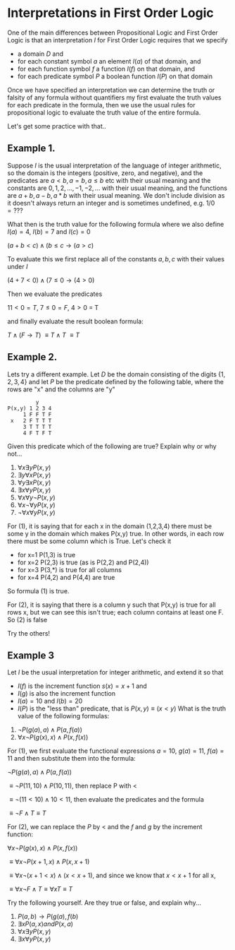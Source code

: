 # Interpretations in First Order Logic

One of the main differences between Propositional Logic and First Order Logic is that an interpretation $I$
for First Order Logic requires that we specify 
* a domain $D$ and
* for each constant symbol $a$ an element $I(a)$ of that domain, and
* for each function symbol $f$ a function $I(f)$ on that domain, and
* for each predicate symbol $P$ a boolean function $I(P)$ on that domain

Once we have specified an interpretation we can determine the truth or falsity of any formula 
without quantifiers my first evaluate the truth values for each predicate in the formula, then
we use the usual rules for propositional logic to evaluate the truth value of the entire formula.

Let's get some practice with that..

## Example 1.
Suppose $I$ is the usual interpretation of the language of integer arithmetic, so the domain is the
integers (positive, zero, and negative), and the predicates are $a\lt b, a=b, a\le b$ etc with their
usual meaning and the constants are $0,1,2,..., -1,-2,...$ with their usual meaning, and the functions
are $a+b, a-b, a*b$ with their usual meaning. We don't include division as it doesn't always return an integer
and is sometimes undefined, e.g. $1/0 = ???$

What then is the truth value for the following formula where we also define
$I(a)=4$, $I(b)=7$ and $I(c)=0$

$(a+b \lt c) \wedge (b\le c \rightarrow (a\gt c)$

To evaluate this we first replace all of the constants $a,b,c$ with their values under $I$

$(4+7 \lt 0) \wedge (7\le 0 \rightarrow (4\gt 0)$

Then we evaluate the predicates

$11\lt 0 = T$, $7 \le 0 = F$, $4 \gt 0$ = T

and finally evaluate the result boolean formula:

$T \wedge (F \rightarrow T)$
$\equiv T \wedge T$
$\equiv T$

## Example 2.
Lets try a different example. Let $D$ be the domain consisting of the digits $\{1,2,3,4\}$
and let $P$ be the predicate defined by the following table, where the rows are "x" and the columns are "y"
```
         y
P(x,y) 1 2 3 4
     1 F F T F
 x   2 F T T T
     3 T T T T
     4 F T F T
```

Given this predicate which of the following are true?
Explain why or why not...
1. $\forall x \exists y P(x,y)$
2. $\exists y \forall x P(x,y)$
3. $\forall y \exists x P(x,y)$
4. $\exists x \forall y P(x,y)$
5. $\forall x \forall y \neg P(x,y)$
6. $\forall x \neg \forall y P(x,y)$
7. $\neg \forall x \forall y P(x,y)$

For (1), it is saying that for each x in the domain (1,2,3,4) there must be some y in the domain
which makes P(x,y) true. In other words, in each row there must be some column which is True.
Let's check it
* for x=1 P(1,3) is true
* for x=2 P(2,3) is true (as is P(2,2) and P(2,4))
* for x=3 P(3,*) is true for all columns
* for x=4 P(4,2) and P(4,4) are true

So formula (1) is true.

For (2), it is saying that there is a column y such that P(x,y) is true for all rows x,
but we can see this isn't true; each column contains at least one F. So (2) is false

Try the others!

## Example 3
Let $I$ be the usual interpretation for integer arithmetic, and extend it so that
* $I(f)$ is the increment function $s(x)=x+1$ and
* $I(g)$ is also the increment function
* $I(a)=10$ and $I(b)=20$
* $I(P)$ is the "less than" predicate, that is  $P(x,y) \equiv (x\lt y)$
What is the truth value of the following formulas:

1. $\neg P(g(a),a) \wedge P(a,f(a))$
2. $\forall x \neg P(g(x),x) \wedge P(x,f(x))$

For (1), we first evaluate the functional expressions $a=10$, $g(a)=11$, $f(a)=11$
and then substitute them into the formula:

$\neg P(g(a),a) \wedge P(a,f(a))$

$\equiv \neg P(11,10) \wedge P(10,11)$, then replace P with $\lt$

$\equiv \neg(11<10) \wedge 10<11$, then evaluate the predicates and the formula

$\equiv \neg F \wedge T \equiv T$

For (2), we can replace the $P$ by $\lt$ and the $f$ and $g$ by the increment function:

$\forall x \neg P(g(x),x) \wedge P(x,f(x))$

$\equiv \forall x \neg P(x+1,x) \wedge P(x,x+1)$

$\equiv \forall x \neg (x+1\lt x) \wedge (x\lt x+1)$, and since we know that $x\lt x+1$ for all x, 

$\equiv \forall x \neg F \wedge T \equiv \forall x T \equiv T$

Try the following yourself. Are they true or false, and explain why...

1. $P(a,b) \rightarrow P(g(a),f(b)$
2. $\exists x P(a,x) and P(x,a)$
3. $\forall x \exists y  P(x,y)$
4. $\exists x \forall y  P(x,y)$



